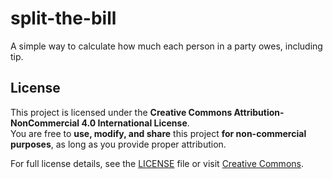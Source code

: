 # split-the-bill
A simple way to calculate how much each person in a party owes, including tip.

## License

This project is licensed under the **Creative Commons Attribution-NonCommercial 4.0 International License**.  
You are free to **use, modify, and share** this project **for non-commercial purposes**, as long as you provide proper attribution.  

For full license details, see the [LICENSE](LICENSE) file or visit [Creative Commons](https://creativecommons.org/licenses/by-nc/4.0/).
